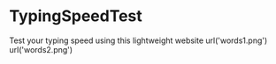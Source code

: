 # TypingSpeedTest
Test your typing speed using this lightweight website
url('words1.png')
url('words2.png')
